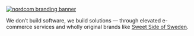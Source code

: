 [![nordcom branding banner](https://github.com/NordcomInc/.github/assets/108444335/210f97e0-947e-49b4-9577-9d98969a5b12)](https://nordcom.io/)

We don’t build software, we build solutions — through elevated e-commerce services and wholly original brands like [Sweet Side of Sweden](https://www.sweetsideofsweden.com/).
